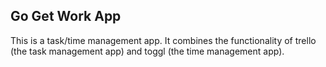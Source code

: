 ## Go Get Work App

This is a task/time management app. It combines the functionality of trello (the task management app) and toggl (the time management app).